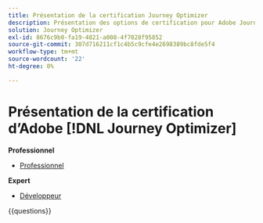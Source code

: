 ```yaml
---
title: Présentation de la certification Journey Optimizer
description: Présentation des options de certification pour Adobe Journey Optimizer
solution: Journey Optimizer
exl-id: 8676c9b0-fa19-4821-a008-4f7028f95852
source-git-commit: 307d716211cf1c4b5c9cfe4e2698389bc8fde5f4
workflow-type: tm+mt
source-wordcount: '22'
ht-degree: 0%

---
```


# Présentation de la certification d’Adobe [!DNL Journey Optimizer]

**Professionnel**

* [Professionnel](https://certification.adobe.com/certification/aem-business-practitioner-professional)<!--AD0-E607-->

**Expert**

* [Développeur](https://certification.adobe.com/certification/journey-optimizer-developer-expert) <!--AD0-E606-->

{{questions}}

